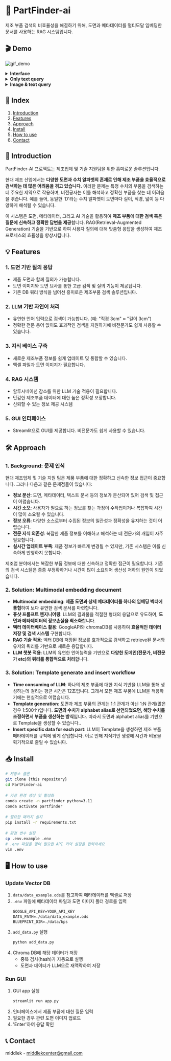 # 🎨 PartFinder-ai
제조 부품 검색의 비효율성을 해결하기 위해, 도면과 메타데이터를 멀티모달 임베딩한 문서를 사용하는 RAG 시스템입니다.

## 🎬 Demo
![gif_demo](assets/gif_demo.gif)
<details>
    <summary><strong>Interface</strong></summary>
    <ul>
        <img src="assets/interface.png" alt="interface">
    </ul>
</details>
<details>
    <summary><strong>Only text query</strong></summary>
    <ul>
        <img src="assets/txt_demo1.png" alt="demo1">
        <img src="assets/txt_demo2.png" alt="demo2">
        <img src="assets/txt_demo3.png" alt="demo3">
        <img src="assets/txt_demo4.png" alt="demo4">
    </ul>
</details>
<details>
    <summary><strong>Image & text query</strong></summary>
    <ul>
        <img src="assets/img_demo1.png" alt="demo1">
        <img src="assets/img_demo2.png" alt="demo2">
        <img src="assets/img_demo3.png" alt="demo3">
        <img src="assets/img_demo4.png" alt="demo4">
    </ul>
</details>

## 📌 Index
1. [Introduction](#-introduction)
2. [Features](#-features)
3. [Approach](#-approach)
4. [Install](#-install)
5. [How to use](#-how-to-use)
6. [Contact](#-contact)

## 🚀 Introduction
PartFinder-AI 프로젝트는 제조업체 및 기술 지원팀을 위한 흥미로운 솔루션입니다. 

현대 제조 산업에서는 **다양한 도면과 수치 알파벳의 혼재로 인해 제조 부품을 효율적으로 검색하는 데 많은 어려움을 겪고 있습니다.** 이러한 문제는 특정 수치의 부품을 검색하는 데 주요한 제약으로 작용하며, 비전공자는 이를 해석하고 정확한 부품을 찾는 데 어려움을 겪습니다. 예를 들어, 동일한 'D'라는 수치 알파벳이 도면마다 길이, 직경, 넓이 등 다양하게 해석될 수 있습니다.

이 시스템은 도면, 메타데이터, 그리고 AI 기술을 활용하여 **제조 부품에 대한 검색 혹은 질문에 신속하고 정확한 답변을 제공**합니다. RAG(Retrieval-Augmented Generation) 기술을 기반으로 하여 사용자 질의에 대해 맞춤형 응답을 생성하여 제조 프로세스의 효율성을 향상시킵니다.

## 💡 Features
### 1. 도면 기반 질의 응답
- 제품 도면과 함께 질의가 가능합니다.
- 도면 이미지와 도면 묘사를 통한 고급 검색 및 질의 기능이 제공됩니다.
- 기존 DB 쿼리 방식을 넘어선 흥미로운 제조부품 검색 솔루션입니다.

### 2. LLM 기반 자연어 처리
- 유연한 언어 입력으로 검색이 가능합니다. (예: "직경 3cm" ≈ "길이 3cm")
- 정확한 전문 용어 없이도 효과적인 검색을 지원하기에 비전문가도 쉽게 사용할 수 있습니다.

### 3. 지식 베이스 구축
- 새로운 제조부품 정보를 쉽게 업데이트 및 통합할 수 있습니다.
- 엑셀 파일과 도면 이미지가 필요합니다.

### 4. RAG 시스템
- 할루시네이션 감소를 위한 LLM 기술 적용이 필요합니다.
- 민감한 제조부품 데이터에 대한 높은 정확성 보장합니다.
- 신뢰할 수 있는 정보 제공 시스템

### 5. GUI 인터페이스
- Streamlit으로 GUI를 제공합니다. 비전문가도 쉽게 사용할 수 있습니다.

## 🛠 Approach
### 1. Background: 문제 인식
현대 제조업체 및 기술 지원 팀은 제품 부품에 대한 정확하고 신속한 정보 접근이 중요합니다. 그러나 다음과 같은 문제점들이 있습니다:

- **정보 분산**: 도면, 메타데이터, 텍스트 문서 등의 정보가 분산되어 있어 검색 및 접근이 어렵습니다.
- **시간 소모**: 사용자가 필요로 하는 정보를 찾는 과정이 수작업이거나 복잡하여 시간이 많이 소요될 수 있습니다.
- **정보 오류**: 다양한 소스로부터 수집된 정보의 일관성과 정확성을 유지하는 것이 어렵습니다.
- **전문 지식 의존성**: 복잡한 제품 정보를 이해하고 해석하는 데 전문가의 개입이 자주 필요합니다.
- **실시간 업데이트 부족**: 제품 정보가 빠르게 변경될 수 있지만, 기존 시스템은 이를 신속하게 반영하지 못합니다.

제조업 분야에서는 복잡한 부품 정보에 대한 신속하고 정확한 접근이 필요합니다. 기존의 검색 시스템은 종종 부정확하거나 시간이 많이 소요되어 생산성 저하의 원인이 되었습니다.

### 2. Solution: Multimodal embedding document
- **Multimodal embedding**: **제품 도면과 상세 메타데이터를 하나의 임베딩 벡터에 통합**하여 보다 유연한 검색 문서를 마련합니다.
- **퓨샷 프롬프트 엔지니어링**: LLM의 결과물을 적절한 형태의 응답으로 유도하여, **도면과 메타데이터의 정보손실을 최소화**합니다.
- **벡터 데이터베이스 활용**: GoogleAPI와 chromaDB를 사용하여 **효율적인 데이터 저장 및 검색 시스템** 구현합니다.
- **RAG 기술 적용**: 벡터 DB에 저장된 정보를 효과적으로 검색하고 retrieve된 문서와 유저의 쿼리를 기반으로 새로운 응답합니다.
- **LLM 챗봇 적용**: LLM의 유연한 언어능력을 기반으로 **다양한 도메인(전문가, 비전문가 etc)의 쿼리를 통합적으로 처리**합니다.

### 3. Solution: Template generate and insert workflow
- **Time consuming of LLM**: 하나의 제조 부품에 대한 지식 기반을 LLM을 통해 생성하는데 걸리는 평균 시간은 12초입니다. 그래서 모든 제조 부품에 LLM을 적용하기에는 현실적으로 어렵습니다.
- **Template generation**: 도면과 제조 부품의 관계는 1:1 관계가 아닌 1:N 관계(많은 경우 1:500↑)입니다. **도면의 수치가 alphabet alias로 선언되었으면, 해당 수치를 조정하면서 부품을 생산하는 방식**입니다. 따라서 도면과 alphabet alias를 기반으로 Template을 생성할 수 있습니다..
- **Insert specific data for each part**: LLM이 Template을 생성하면 제조 부품 메타데이터를 규칙에 맞게 삽입합니다. 이로 인해 지식기반 생성에 시간과 비용을 획기적으로 줄일 수 있습니다.

## 📥 Install
```bash
# 저장소 클론
git clone {this repository}
cd PartFinder-ai

# 가상 환경 생성 및 활성화
conda create -n partfinder python=3.11
conda activate partfinder

# 필요한 패키지 설치
pip install -r requirements.txt

# 환경 변수 설정
cp .env.example .env
# .env 파일을 열어 필요한 API 키와 설정을 입력하세요
vim .env
```

## 🖥 How to use
### Update Vector DB
1. `data/data_example.ods`를 참고하여 메타데이터를 엑셀로 저장
2. `.env` 파일에 메타데이터 파일과 도면 이미지 폴더 경로를 입력
    ```
    GOOGLE_API_KEY=YOUR_API_KEY
    DATA_PATH=./data/data_example.ods
    BLUEPRINT_DIR=./data/bps
    ```
3. `add_data.py` 실행
    ```bash
    python add_data.py
    ```
4. Chroma DB에 해당 데이터가 저장
    - 중복 검사(hash)가 자동으로 실행
    - 도면과 데이터가 LLM으로 재맥락하여 저장

### Run GUI
1. GUI app 실행
    ```bash
    streamlit run app.py
    ```
2. 인터페이스에서 제품 부품에 대한 질문 입력
3. 필요한 경우 관련 도면 이미지 업로드
4. 'Enter'하여 응답 확인

## 📞 Contact
middlek - middlekcenter@gmail.com
